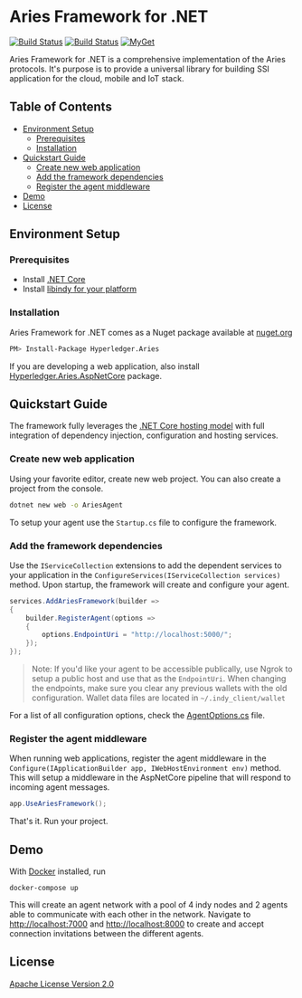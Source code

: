 # Aries Framework for .NET

[![Build Status](https://dev.azure.com/streetcred/Agent%20Framework/_apis/build/status/Agent%20Framework%20-%20Build?branchName=master)](https://dev.azure.com/streetcred/Agent%20Framework/_build/latest?definitionId=10?branchName=master)
[![Build Status](https://travis-ci.com/hyperledger/aries-framework-dotnet.svg?branch=master)](https://travis-ci.com/hyperledger/aries-framework-dotnet.svg?branch=master)
[![MyGet](https://img.shields.io/nuget/v/Hyperledger.Aries.svg)](https://www.nuget.org/packages/Hyperledger.Aries/)

Aries Framework for .NET is a comprehensive implementation of the Aries protocols. It's purpose is to provide a universal library for building SSI application for the cloud, mobile and IoT stack.

## Table of Contents <!-- omit in toc -->

- [Environment Setup](#environment-setup)
  - [Prerequisites](#prerequisites)
  - [Installation](#installation)
- [Quickstart Guide](#quickstart-Guide)
  - [Create new web application](#create-new-web-application)
  - [Add the framework dependencies](#add-the-framework-dependencies)
  - [Register the agent middleware](#register-the-agent-middleware)
- [Demo](#demo)
- [License](#license)

## Environment Setup

### Prerequisites

- Install [.NET Core](https://dotnet.microsoft.com/download)
- Install [libindy for your platform](https://github.com/hyperledger/indy-sdk/#installing-the-sdk)

### Installation

Aries Framework for .NET comes as a Nuget package available at [nuget.org](https://www.nuget.org/packages/AgentFramework/)

```bash
PM> Install-Package Hyperledger.Aries
```

If you are developing a web application, also install [Hyperledger.Aries.AspNetCore](https://www.nuget.org/packages/Hyperledger.Aries.AspNetCore/) package.

## Quickstart Guide

The framework fully leverages the [.NET Core hosting model](https://docs.microsoft.com/en-us/aspnet/core/fundamentals/host/generic-host?view=aspnetcore-3.0) with full integration of dependency injection, configuration and hosting services.

### Create new web application

Using your favorite editor, create new web project. You can also create a project from the console.

```bash
dotnet new web -o AriesAgent
```

To setup your agent use the `Startup.cs` file to configure the framework.

### Add the framework dependencies

Use the `IServiceCollection` extensions to add the dependent services to your application in the `ConfigureServices(IServiceCollection services)` method. Upon startup, the framework will create and configure your agent.

```c#
services.AddAriesFramework(builder =>
{
    builder.RegisterAgent(options =>
    {
        options.EndpointUri = "http://localhost:5000/";
    });
});
```

> Note: If you'd like your agent to be accessible publically, use Ngrok to setup a public host and use that as the `EndpointUri`.
> When changing the endpoints, make sure you clear any previous wallets with the old configuration. Wallet data files are located in `~/.indy_client/wallet`

For a list of all configuration options, check the [AgentOptions.cs](https://github.com/hyperledger/aries-framework-dotnet/blob/master/src/Hyperledger.Aries/Configuration/AgentOptions.cs) file.

### Register the agent middleware

When running web applications, register the agent middleware in the `Configure(IApplicationBuilder app, IWebHostEnvironment env)` method. This will setup a middleware in the AspNetCore pipeline that will respond to incoming agent messages.

```c#
app.UseAriesFramework();
```

That's it. Run your project.

## Demo

With [Docker](https://www.docker.com) installed, run

```lang=bash
docker-compose up
```

This will create an agent network with a pool of 4 indy nodes and 2 agents able to communicate with each other in the network.
Navigate to [http://localhost:7000](http://localhost:7000) and [http://localhost:8000](http://localhost:8000) to create and accept connection invitations between the different agents.

## License

[Apache License Version 2.0](https://github.com/hyperledger/aries-cloudagent-python/blob/master/LICENSE)
